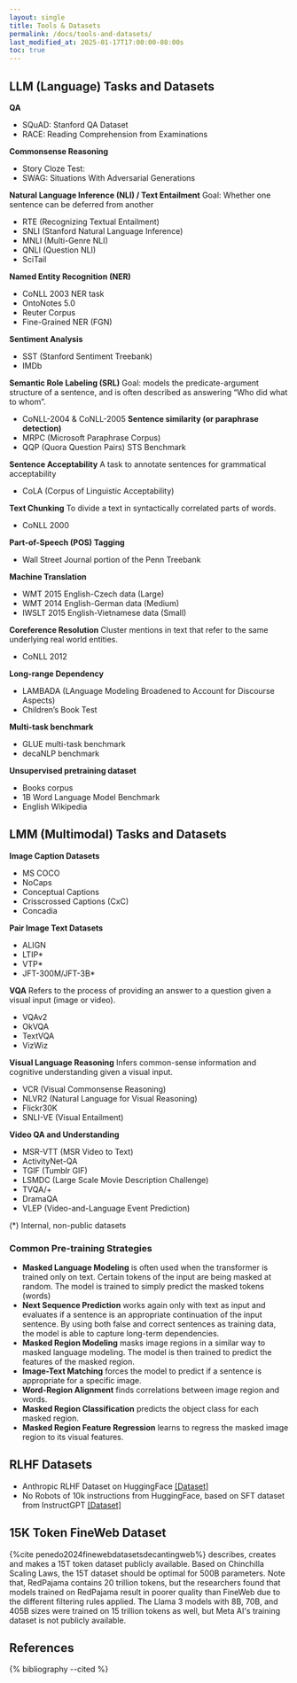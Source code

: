```yaml
---
layout: single
title: Tools & Datasets
permalink: /docs/tools-and-datasets/
last_modified_at: 2025-01-17T17:00:00-08:00s
toc: true
---
```


## LLM (Language) Tasks and Datasets
**QA**
* SQuAD: Stanford QA Dataset
* RACE: Reading Comprehension from Examinations

**Commonsense Reasoning**
* Story Cloze Test: 
* SWAG: Situations With Adversarial Generations

**Natural Language Inference (NLI) / Text Entailment**
Goal: Whether one sentence can be deferred from another
* RTE (Recognizing Textual Entailment)
* SNLI (Stanford Natural Language Inference)
* MNLI (Multi-Genre NLI)
* QNLI (Question NLI)
* SciTail

**Named Entity Recognition (NER)**
* CoNLL 2003 NER task
* OntoNotes 5.0
* Reuter Corpus
* Fine-Grained NER (FGN)

**Sentiment Analysis**
* SST (Stanford Sentiment Treebank)
* IMDb

**Semantic Role Labeling (SRL)**
Goal: models the predicate-argument structure of a sentence, and is often described as answering “Who did what to whom”.
* CoNLL-2004 & CoNLL-2005
**Sentence similarity (or paraphrase detection)**
* MRPC (Microsoft Paraphrase Corpus)
* QQP (Quora Question Pairs) STS Benchmark

**Sentence Acceptability**
A task to annotate sentences for grammatical acceptability
* CoLA (Corpus of Linguistic Acceptability)

**Text Chunking**
To divide a text in syntactically correlated parts of words.
* CoNLL 2000

**Part-of-Speech (POS) Tagging**
* Wall Street Journal portion of the Penn Treebank

**Machine Translation**
* WMT 2015 English-Czech data (Large)
* WMT 2014 English-German data (Medium)
* IWSLT 2015 English-Vietnamese data (Small)

**Coreference Resolution**
Cluster mentions in text that refer to the same underlying real world entities.
* CoNLL 2012

**Long-range Dependency**
* LAMBADA (LAnguage Modeling Broadened to Account for Discourse Aspects)
* Children’s Book Test

**Multi-task benchmark**
* GLUE multi-task benchmark
* decaNLP benchmark

**Unsupervised pretraining dataset**
* Books corpus
* 1B Word Language Model Benchmark
* English Wikipedia

## LMM (Multimodal) Tasks and Datasets

**Image Caption Datasets**
  * MS COCO  
  * NoCaps   
  * Conceptual Captions  
  * Crisscrossed Captions (CxC)  
  * Concadia  

**Pair Image Text Datasets**
  * ALIGN  
  * LTIP\*  
  * VTP\*  
  * JFT-300M/JFT-3B\*  

**VQA**
Refers to the process of providing an answer to a question given a visual input (image or video).  
  * VQAv2  
  * OkVQA  
  * TextVQA  
  * VizWiz  

**Visual Language Reasoning**
Infers common-sense information and cognitive understanding given a visual input.  
  * VCR (Visual Commonsense Reasoning)  
  * NLVR2 (Natural Language for Visual Reasoning)  
  * Flickr30K  
  * SNLI-VE (Visual Entailment)  

**Video QA and Understanding**
  * MSR-VTT (MSR Video to Text)  
  * ActivityNet-QA  
  * TGIF (Tumblr GIF)  
  * LSMDC (Large Scale Movie Description Challenge)  
  * TVQA/+  
  * DramaQA  
  * VLEP (Video-and-Language Event Prediction)

(\*) Internal, non-public datasets

### Common Pre-training Strategies

* **Masked Language Modeling** is often used when the transformer is trained only on text. Certain tokens of the input are being masked at random. The model is trained to simply predict the masked tokens (words)  
* **Next Sequence Prediction** works again only with text as input and evaluates if a sentence is an appropriate continuation of the input sentence. By using both false and correct sentences as training data, the model is able to capture long-term dependencies.  
* **Masked Region Modeling** masks image regions in a similar way to masked language modeling. The model is then trained to predict the features of the masked region.  
* **Image-Text Matching** forces the model to predict if a sentence is appropriate for a specific image.  
* **Word-Region Alignment** finds correlations between image region and words.  
* **Masked Region Classification** predicts the object class for each masked region.  
* **Masked Region Feature Regression** learns to regress the masked image region to its visual features.

## RLHF Datasets

* Anthropic RLHF Dataset on HuggingFace [[Dataset]](https://huggingface.co/datasets/Anthropic/hh-rlhf?row=98)
* No Robots of 10k instructions from HuggingFace, based on SFT dataset from InstructGPT [[Dataset]](https://huggingface.co/datasets/HuggingFaceH4/no_robots)

## 15K Token FineWeb Dataset

{%cite penedo2024finewebdatasetsdecantingweb%} describes, creates and makes a 15T token dataset publicly available. Based on Chinchilla Scaling Laws, the 15T dataset should be optimal for 500B parameters. Note that, RedPajama contains 20 trillion tokens, but the researchers found that models trained on RedPajama result in poorer quality than FineWeb due to the different filtering rules applied. The Llama 3 models with 8B, 70B, and 405B sizes were trained on 15 trillion tokens as well, but Meta AI's training dataset is not publicly available. 



## References

{% bibliography --cited %}